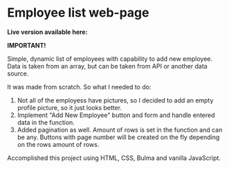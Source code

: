 # Employee list web-page

**Live version available here:**

**IMPORTANT!**

Simple, dynamic list of employees with capability to add new employee. Data is taken from an array, but can be taken from API or another data source.

It was made from scratch. So what I needed to do:

1. Not all of the employess have pictures, so I decided to add an empty profile picture, so it just looks better.
2. Implement "Add New Employee" button and form and handle entered data in the function.
3. Added pagination as well. Amount of rows is set in the function and can be any. Buttons with page number will be created on the fly depending on the rows amount of rows.

Accomplished this project using HTML, CSS, Bulma and vanilla JavaScript.
